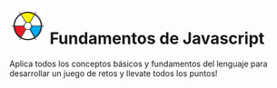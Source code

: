 # ![Simon Dice](favicon.png "Fundamentos de Javascript") Fundamentos de Javascript

Aplica todos los conceptos básicos y fundamentos del lenguaje para desarrollar un juego de retos y llevate todos los puntos! 